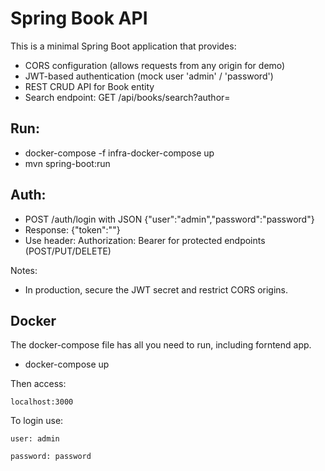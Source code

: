 Spring Book API
===============

This is a minimal Spring Boot application that provides:
- CORS configuration (allows requests from any origin for demo)
- JWT-based authentication (mock user 'admin' / 'password')
- REST CRUD API for Book entity
- Search endpoint: GET /api/books/search?author=


## Run:
- docker-compose -f infra-docker-compose up 
- mvn spring-boot:run

## Auth:
- POST /auth/login with JSON {"user":"admin","password":"password"}
- Response: {"token":"<jwt>"}
- Use header: Authorization: Bearer <jwt> for protected endpoints (POST/PUT/DELETE)

Notes:
- In production, secure the JWT secret and restrict CORS origins.

## Docker
The docker-compose file has all you need to run, including forntend app.

- docker-compose up


Then access:


```
localhost:3000

```
To login use:

```
user: admin

password: password

```